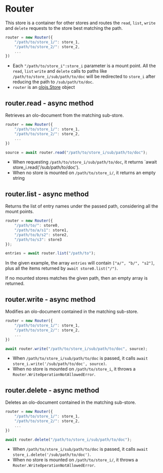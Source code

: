 Router
============================================================================
This store is a container for other stores and routes the `read`, `list`, 
`write` and `delete` requests to the store best matching the path.
```js
router = new Router({
    "/path/to/store_1/": store_1, 
    "/path/to/store_2/": store_2, 
    ...
})
```

- Each `"/path/to/store_i":store_i` parameter is a mount point. All the 
  `read`, `list` `write` and `delete` calls to paths like 
  `/path/to/store_i/sub/path/to/doc` will be redirected to `store_i` after 
  reducing the path to `/sub/path/to/doc`.
- `router` is an [olojs.Store](./store.md) object
  
router.read - async method
------------------------------------------------------------------------
Retrieves an olo-document from the matching sub-store.
```js
router = new Router({
    "/path/to/store_1/": store_1, 
    "/path/to/store_2/": store_2, 
    ...
})

source = await router.read("/path/to/store_i/sub/path/to/doc");
```

- When requesting `/path/to/store_i/sub/path/to/doc`, it returns
  `await store_i.read('/sub/path/to/doc'). 
- When no store is mounted on `/path/to/store_i/`, it returns an empty 
  string
  
router.list - async method
------------------------------------------------------------------------
Returns the list of entry names under the passed path, considering all
the mount points.
```js
router = new Router({
    "/path/to/": store0,
    "/path/to/a/s1": store1, 
    "/path/to/b/s2": store2, 
    "/path/to/s3": store3
});

entries = await router.list("/path/to");
```
In the given example, the array `entries` will contain `["a/", "b/",
"s2"]`, plus all the items returned by `await store0.list("/")`.

If no mounted stores matches the given path, then an empty array is
returned.
  
router.write - async method
------------------------------------------------------------------------
Modifies an olo-document contained in the matching sub-store.
```js
router = new Router({
    "/path/to/store_1/": store_1, 
    "/path/to/store_2/": store_2, 
    ...
})

await router.write("/path/to/store_i/sub/path/to/doc", source);
```

- When `/path/to/store_i/sub/path/to/doc` is passed, it calls
  `await store_i.write('/sub/path/to/doc', source)`. 
- When no store is mounted on `/path/to/store_i`, it throws a
  `Router.WriteOperationNotAllowedError`.
  
router.delete - async method
------------------------------------------------------------------------
Deletes an olo-document contained in the matching sub-store.
```js
router = new Router({
    "/path/to/store_1/": store_1, 
    "/path/to/store_2/": store_2, 
    ...
})

await router.delete("/path/to/store_i/sub/path/to/doc");
```

- When `/path/to/store_i/sub/path/to/doc` is passed, it calls
  `await store_i.delete('/sub/path/to/doc')`. 
- When no store is mounted on `/path/to/store_i/`, it throws a 
  `Router.WriteOperationNotAllowedError`.
  

